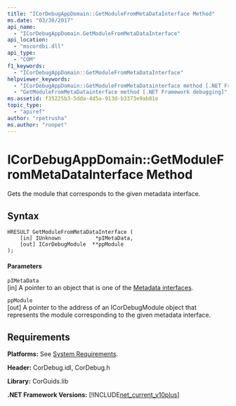 ```yaml
---
title: "ICorDebugAppDomain::GetModuleFromMetaDataInterface Method"
ms.date: "03/30/2017"
api_name: 
  - "ICorDebugAppDomain.GetModuleFromMetaDataInterface"
api_location: 
  - "mscordbi.dll"
api_type: 
  - "COM"
f1_keywords: 
  - "ICorDebugAppDomain::GetModuleFromMetaDataInterface"
helpviewer_keywords: 
  - "ICorDebugAppDomain::GetModuleFromMetaDatainterface method [.NET Framework debugging]"
  - "GetModuleFromMetaDatainterface method [.NET Framework debugging]"
ms.assetid: f35225b3-5dda-4d5a-913d-b3373e9ab81e
topic_type: 
  - "apiref"
author: "rpetrusha"
ms.author: "ronpet"
---
```

# ICorDebugAppDomain::GetModuleFromMetaDataInterface Method
Gets the module that corresponds to the given metadata interface.  
  
## Syntax  
  
```  
HRESULT GetModuleFromMetaDataInterface (  
    [in] IUnknown           *pIMetaData,  
    [out] ICorDebugModule  **ppModule  
);  
```  
  
#### Parameters  
 `pIMetaData`  
 [in] A pointer to an object that is one of the [Metadata interfaces](../../../../docs/framework/unmanaged-api/metadata/metadata-interfaces.md).  
  
 `ppModule`  
 [out] A pointer to the address of an ICorDebugModule object that represents the module corresponding to the given metadata interface.  
  
## Requirements  
 **Platforms:** See [System Requirements](../../../../docs/framework/get-started/system-requirements.md).  
  
 **Header:** CorDebug.idl, CorDebug.h  
  
 **Library:** CorGuids.lib  
  
 **.NET Framework Versions:** [!INCLUDE[net_current_v10plus](../../../../includes/net-current-v10plus-md.md)]
